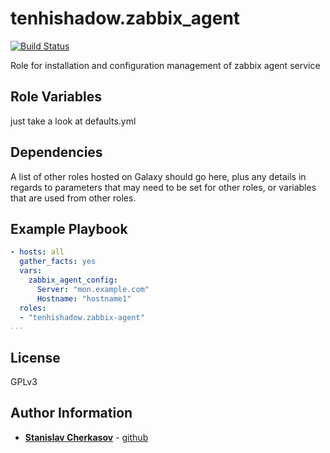 tenhishadow.zabbix_agent
=========

[![Build Status](https://travis-ci.org/tenhishadow/zabbix-agent.svg?branch=master)](https://travis-ci.org/tenhishadow/zabbix-agent)

Role for installation and configuration management of zabbix agent service

Role Variables
--------------

just take a look at defaults.yml

Dependencies
------------

A list of other roles hosted on Galaxy should go here, plus any details in regards to parameters that may need to be set for other roles, or variables that are used from other roles.

Example Playbook
----------------

```yaml
- hosts: all
  gather_facts: yes
  vars:
    zabbix_agent_config:
      Server: "mon.example.com"
      Hostname: "hostname1"
  roles:
  - "tenhishadow.zabbix-agent"
...
```

License
-------

GPLv3

Author Information
------------------
* **[Stanislav Cherkasov](mailto:adm@tenhi.ru)** - [github](https://github.com/tenhishadow)
